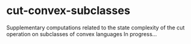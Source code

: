 # cut-convex-subclasses
Supplementary computations related to the state complexity of the cut operation on subclasses of convex languages
In progress...
